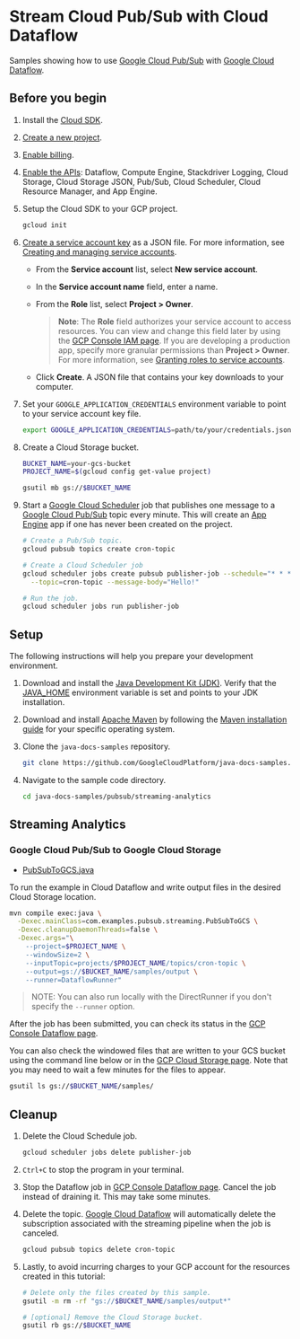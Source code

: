 # Stream Cloud Pub/Sub with Cloud Dataflow

Samples showing how to use [Google Cloud Pub/Sub] with [Google Cloud Dataflow].

## Before you begin

1. Install the [Cloud SDK].

1. [Create a new project].

1. [Enable billing].

1. [Enable the APIs](https://console.cloud.google.com/flows/enableapi?apiid=dataflow,compute_component,logging,storage_component,storage_api,pubsub,cloudresourcemanager.googleapis.com,cloudscheduler.googleapis.com,appengine.googleapis.com): Dataflow, Compute Engine, Stackdriver Logging, Cloud Storage, Cloud Storage JSON, Pub/Sub, Cloud Scheduler, Cloud Resource Manager, and App Engine.

1. Setup the Cloud SDK to your GCP project.

   ```bash
   gcloud init
   ```

1. [Create a service account key] as a JSON file.
   For more information, see [Creating and managing service accounts].

   * From the **Service account** list, select **New service account**.
   * In the **Service account name** field, enter a name.
   * From the **Role** list, select **Project > Owner**.

     > **Note**: The **Role** field authorizes your service account to access resources.
     > You can view and change this field later by using the [GCP Console IAM page].
     > If you are developing a production app, specify more granular permissions than **Project > Owner**.
     > For more information, see [Granting roles to service accounts].

   * Click **Create**. A JSON file that contains your key downloads to your computer.

1. Set your `GOOGLE_APPLICATION_CREDENTIALS` environment variable to point to your service account key file.

   ```bash
   export GOOGLE_APPLICATION_CREDENTIALS=path/to/your/credentials.json
   ```

1. Create a Cloud Storage bucket.

   ```bash
   BUCKET_NAME=your-gcs-bucket
   PROJECT_NAME=$(gcloud config get-value project)
   
   gsutil mb gs://$BUCKET_NAME
   ```
   
 1. Start a [Google Cloud Scheduler] job that publishes one message to a [Google Cloud Pub/Sub] topic every minute. This will create an [App Engine] app if one has never been created on the project. 
 
    ```bash
    # Create a Pub/Sub topic.
    gcloud pubsub topics create cron-topic
    
    # Create a Cloud Scheduler job
    gcloud scheduler jobs create pubsub publisher-job --schedule="* * * * *" \
      --topic=cron-topic --message-body="Hello!"
    
    # Run the job. 
    gcloud scheduler jobs run publisher-job
    ```

## Setup

The following instructions will help you prepare your development environment.

1. Download and install the [Java Development Kit (JDK)].
   Verify that the [JAVA_HOME] environment variable is set and points to your JDK installation.

1. Download and install [Apache Maven] by following the [Maven installation guide] for your specific operating system.

1. Clone the `java-docs-samples` repository.

    ```bash
    git clone https://github.com/GoogleCloudPlatform/java-docs-samples.git
    ```

1. Navigate to the sample code directory.

   ```bash
   cd java-docs-samples/pubsub/streaming-analytics
   ```

## Streaming Analytics

### Google Cloud Pub/Sub to Google Cloud Storage

* [PubSubToGCS.java](src/main/java/com/examples/pubsub/streaming/PubSubToGCS.java)

To run the example in Cloud Dataflow and write output files in the desired Cloud Storage location.

```bash
mvn compile exec:java \
  -Dexec.mainClass=com.examples.pubsub.streaming.PubSubToGCS \
  -Dexec.cleanupDaemonThreads=false \
  -Dexec.args="\
    --project=$PROJECT_NAME \
    --windowSize=2 \
    --inputTopic=projects/$PROJECT_NAME/topics/cron-topic \
    --output=gs://$BUCKET_NAME/samples/output \
    --runner=DataflowRunner"
```

> NOTE: You can also run locally with the DirectRunner if you don't specify the `--runner` option. 

After the job has been submitted, you can check its status in the [GCP Console Dataflow page]. 

You can also check the windowed files that are written to your GCS bucket using the command line below or in the [GCP Cloud Storage page]. Note that you may need to wait a few minutes for the files to appear.

```bash
gsutil ls gs://$BUCKET_NAME/samples/
```

## Cleanup

1. Delete the Cloud Schedule job. 
    ```bash
    gcloud scheduler jobs delete publisher-job
    ```

1. `Ctrl+C` to stop the program in your terminal.

1. Stop the Dataflow job in [GCP Console Dataflow page]. Cancel the job instead of draining it. This may take some minutes.

1. Delete the topic. [Google Cloud Dataflow] will automatically delete the subscription associated with the streaming pipeline when the job is canceled.
   ```bash
   gcloud pubsub topics delete cron-topic
   ```

1. Lastly, to avoid incurring charges to your GCP account for the resources created in this tutorial:

    ```bash
    # Delete only the files created by this sample.
    gsutil -m rm -rf "gs://$BUCKET_NAME/samples/output*"
    
    # [optional] Remove the Cloud Storage bucket.
    gsutil rb gs://$BUCKET_NAME
    ```

[Apache Beam]: https://beam.apache.org/
[Google Cloud Pub/Sub]: https://cloud.google.com/pubsub/docs/
[Google Cloud Dataflow]: https://cloud.google.com/dataflow/docs/
[Google Cloud Scheduler]: https://cloud.google.com/scheduler/docs/
[App Engine]: https://cloud.google.com/appengine/docs/

[Cloud SDK]: https://cloud.google.com/sdk/docs/
[Create a new project]: https://console.cloud.google.com/projectcreate
[Enable billing]: https://cloud.google.com/billing/docs/how-to/modify-project
[Create a service account key]: https://console.cloud.google.com/apis/credentials/serviceaccountkey
[Creating and managing service accounts]: https://cloud.google.com/iam/docs/creating-managing-service-accounts
[GCP Console IAM page]: https://console.cloud.google.com/iam-admin/iam
[Granting roles to service accounts]: https://cloud.google.com/iam/docs/granting-roles-to-service-accounts

[Java Development Kit (JDK)]: https://www.oracle.com/technetwork/java/javase/downloads/index.html
[JAVA_HOME]: https://docs.oracle.com/javase/8/docs/technotes/guides/troubleshoot/envvars001.html
[Apache Maven]: http://maven.apache.org/download.cgi
[Maven installation guide]: http://maven.apache.org/install.html

[GCP Console create Dataflow job page]: https://console.cloud.google.com/dataflow/createjob
[GCP Console Dataflow page]: https://console.cloud.google.com/dataflow
[GCP Cloud Storage page]: https://console.cloud.google.com/storage
